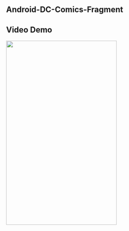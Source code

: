 ## Android-DC-Comics-Fragment

## Video Demo
<img src="./app/src/main/res/fragment.gif" width="300" height="500"/>
